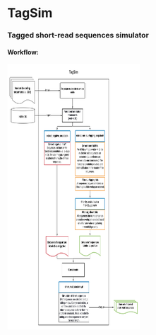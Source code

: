# TagSim
### Tagged short-read sequences simulator

#### Workflow:
<img src="figures/TagSim-ENG.png"  width="300" height="600">
